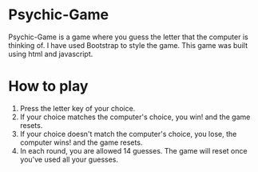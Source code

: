 # Psychic-Game
Psychic-Game is a game where you guess the letter that the computer is thinking of. I have used Bootstrap to style the game. This game was 
built using html and javascript.
# How to play
1. Press the letter key of your choice.
2. If your choice matches the computer's choice, you win! and the game resets.
3. If your choice doesn't match the computer's choice, you lose, the computer wins! and the game resets.
4. In each round, you are allowed 14 guesses. The game will reset once you've used all your guesses.
